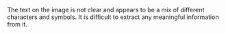 The text on the image is not clear and appears to be a mix of different characters and symbols. It is difficult to extract any meaningful information from it.